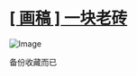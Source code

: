 # [[ 画稿 ] 一块老砖](https://github.com/myogg/Gitblog/issues/7)

![Image](https://github.com/user-attachments/assets/04820b5a-fe27-494f-9c00-2ee3d227778f)

备份收藏而已